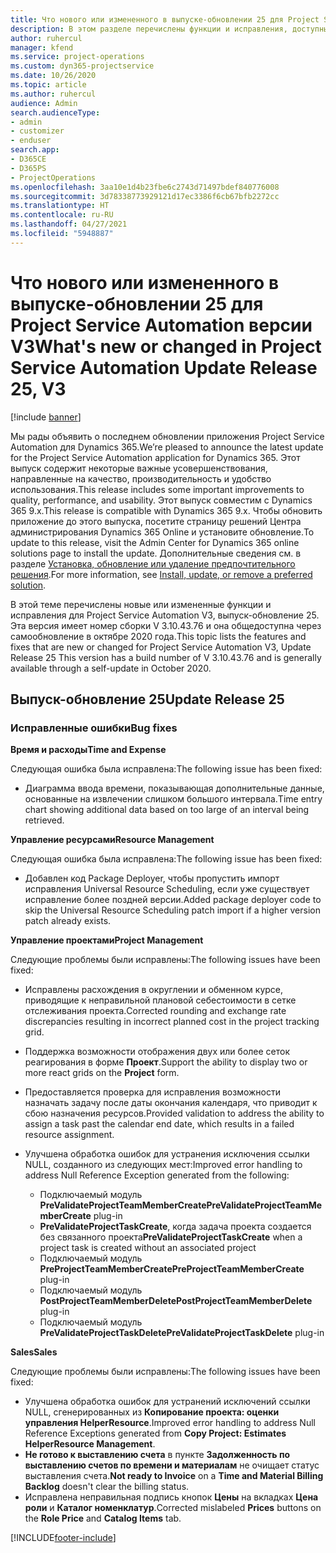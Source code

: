 ```yaml
---
title: Что нового или измененного в выпуске-обновлении 25 для Project Service Automation версии V3
description: В этом разделе перечислены функции и исправления, доступные в выпуске-обновлении 25 для Project Service Automation версии V3.
author: ruhercul
manager: kfend
ms.service: project-operations
ms.custom: dyn365-projectservice
ms.date: 10/26/2020
ms.topic: article
ms.author: ruhercul
audience: Admin
search.audienceType:
- admin
- customizer
- enduser
search.app:
- D365CE
- D365PS
- ProjectOperations
ms.openlocfilehash: 3aa10e1d4b23fbe6c2743d71497bdef840776008
ms.sourcegitcommit: 3d78338773929121d17ec3386f6cb67bfb2272cc
ms.translationtype: HT
ms.contentlocale: ru-RU
ms.lasthandoff: 04/27/2021
ms.locfileid: "5948887"
---
```

# <a name="whats-new-or-changed-in-project-service-automation-update-release-25-v3"></a><span data-ttu-id="f0fb7-103">Что нового или измененного в выпуске-обновлении 25 для Project Service Automation версии V3</span><span class="sxs-lookup"><span data-stu-id="f0fb7-103">What's new or changed in Project Service Automation Update Release 25, V3</span></span>

[!include [banner](../includes/psa-now-project-operations.md)]

<span data-ttu-id="f0fb7-104">Мы рады объявить о последнем обновлении приложения Project Service Automation для Dynamics 365.</span><span class="sxs-lookup"><span data-stu-id="f0fb7-104">We’re pleased to announce the latest update for the Project Service Automation application for Dynamics 365.</span></span> <span data-ttu-id="f0fb7-105">Этот выпуск содержит некоторые важные усовершенствования, направленные на качество, производительность и удобство использования.</span><span class="sxs-lookup"><span data-stu-id="f0fb7-105">This release includes some important improvements to quality, performance, and usability.</span></span> <span data-ttu-id="f0fb7-106">Этот выпуск совместим с Dynamics 365 9.x.</span><span class="sxs-lookup"><span data-stu-id="f0fb7-106">This release is compatible with Dynamics 365 9.x.</span></span> <span data-ttu-id="f0fb7-107">Чтобы обновить приложение до этого выпуска, посетите страницу решений Центра администрирования Dynamics 365 Online и установите обновление.</span><span class="sxs-lookup"><span data-stu-id="f0fb7-107">To update to this release, visit the Admin Center for Dynamics 365 online solutions page to install the update.</span></span> <span data-ttu-id="f0fb7-108">Дополнительные сведения см. в разделе [Установка, обновление или удаление предпочтительного решения](/power-platform/admin/install-remove-preferred-solution).</span><span class="sxs-lookup"><span data-stu-id="f0fb7-108">For more information, see [Install, update, or remove a preferred solution](/power-platform/admin/install-remove-preferred-solution).</span></span>

<span data-ttu-id="f0fb7-109">В этой теме перечислены новые или измененные функции и исправления для Project Service Automation V3, выпуск-обновление 25. Эта версия имеет номер сборки V 3.10.43.76 и она общедоступна через самообновление в октябре 2020 года.</span><span class="sxs-lookup"><span data-stu-id="f0fb7-109">This topic lists the features and fixes that are new or changed for Project Service Automation V3, Update Release 25 This version has a build number of V 3.10.43.76 and is generally available through a self-update in October 2020.</span></span>

## <a name="update-release-25"></a><span data-ttu-id="f0fb7-110">Выпуск-обновление 25</span><span class="sxs-lookup"><span data-stu-id="f0fb7-110">Update Release 25</span></span>

### <a name="bug-fixes"></a><span data-ttu-id="f0fb7-111">Исправленные ошибки</span><span class="sxs-lookup"><span data-stu-id="f0fb7-111">Bug fixes</span></span>

<span data-ttu-id="f0fb7-112">**Время и расходы**</span><span class="sxs-lookup"><span data-stu-id="f0fb7-112">**Time and Expense**</span></span>

<span data-ttu-id="f0fb7-113">Следующая ошибка была исправлена:</span><span class="sxs-lookup"><span data-stu-id="f0fb7-113">The following issue has been fixed:</span></span>

- <span data-ttu-id="f0fb7-114">Диаграмма ввода времени, показывающая дополнительные данные, основанные на извлечении слишком большого интервала.</span><span class="sxs-lookup"><span data-stu-id="f0fb7-114">Time entry chart showing additional data based on too large of an interval being retrieved.</span></span>

<span data-ttu-id="f0fb7-115">**Управление ресурсами**</span><span class="sxs-lookup"><span data-stu-id="f0fb7-115">**Resource Management**</span></span>

<span data-ttu-id="f0fb7-116">Следующая ошибка была исправлена:</span><span class="sxs-lookup"><span data-stu-id="f0fb7-116">The following issue has been fixed:</span></span>

- <span data-ttu-id="f0fb7-117">Добавлен код Package Deployer, чтобы пропустить импорт исправления Universal Resource Scheduling, если уже существует исправление более поздней версии.</span><span class="sxs-lookup"><span data-stu-id="f0fb7-117">Added package deployer code to skip the Universal Resource Scheduling patch import if a higher version patch already exists.</span></span>

<span data-ttu-id="f0fb7-118">**Управление проектами**</span><span class="sxs-lookup"><span data-stu-id="f0fb7-118">**Project Management**</span></span>

<span data-ttu-id="f0fb7-119">Следующие проблемы были исправлены:</span><span class="sxs-lookup"><span data-stu-id="f0fb7-119">The following issues have been fixed:</span></span>

- <span data-ttu-id="f0fb7-120">Исправлены расхождения в округлении и обменном курсе, приводящие к неправильной плановой себестоимости в сетке отслеживания проекта.</span><span class="sxs-lookup"><span data-stu-id="f0fb7-120">Corrected rounding and exchange rate discrepancies resulting in incorrect planned cost in the project tracking grid.</span></span>
- <span data-ttu-id="f0fb7-121">Поддержка возможности отображения двух или более сеток реагирования в форме **Проект**.</span><span class="sxs-lookup"><span data-stu-id="f0fb7-121">Support the ability to display two or more react grids on the **Project** form.</span></span>
- <span data-ttu-id="f0fb7-122">Предоставляется проверка для исправления возможности назначать задачу после даты окончания календаря, что приводит к сбою назначения ресурсов.</span><span class="sxs-lookup"><span data-stu-id="f0fb7-122">Provided validation to address the ability to assign a task past the calendar end date, which results in a failed resource assignment.</span></span>
- <span data-ttu-id="f0fb7-123">Улучшена обработка ошибок для устранения исключения ссылки NULL, созданного из следующих мест:</span><span class="sxs-lookup"><span data-stu-id="f0fb7-123">Improved error handling to address Null Reference Exception generated from the following:</span></span>

    - <span data-ttu-id="f0fb7-124">Подключаемый модуль **PreValidateProjectTeamMemberCreate**</span><span class="sxs-lookup"><span data-stu-id="f0fb7-124">**PreValidateProjectTeamMemberCreate** plug-in</span></span>
    - <span data-ttu-id="f0fb7-125">**PreValidateProjectTaskCreate**, когда задача проекта создается без связанного проекта</span><span class="sxs-lookup"><span data-stu-id="f0fb7-125">**PreValidateProjectTaskCreate** when a project task is created without an associated project</span></span>
    - <span data-ttu-id="f0fb7-126">Подключаемый модуль **PreProjectTeamMemberCreate**</span><span class="sxs-lookup"><span data-stu-id="f0fb7-126">**PreProjectTeamMemberCreate** plug-in</span></span>
    - <span data-ttu-id="f0fb7-127">Подключаемый модуль **PostProjectTeamMemberDelete**</span><span class="sxs-lookup"><span data-stu-id="f0fb7-127">**PostProjectTeamMemberDelete** plug-in</span></span>
    - <span data-ttu-id="f0fb7-128">Подключаемый модуль **PreValidateProjectTaskDelete**</span><span class="sxs-lookup"><span data-stu-id="f0fb7-128">**PreValidateProjectTaskDelete** plug-in</span></span>

<span data-ttu-id="f0fb7-129">**Sales**</span><span class="sxs-lookup"><span data-stu-id="f0fb7-129">**Sales**</span></span>

<span data-ttu-id="f0fb7-130">Следующие проблемы были исправлены:</span><span class="sxs-lookup"><span data-stu-id="f0fb7-130">The following issues have been fixed:</span></span>

- <span data-ttu-id="f0fb7-131">Улучшена обработка ошибок для устранений исключений ссылки NULL, сгенерированных из **Копирование проекта: оценки управления HelperResource**.</span><span class="sxs-lookup"><span data-stu-id="f0fb7-131">Improved error handling to address Null Reference Exceptions generated from **Copy Project: Estimates HelperResource Management**.</span></span>
- <span data-ttu-id="f0fb7-132">**Не готово к выставлению счета** в пункте **Задолженность по выставлению счетов по времени и материалам** не очищает статус выставления счета.</span><span class="sxs-lookup"><span data-stu-id="f0fb7-132">**Not ready to Invoice** on a **Time and Material Billing Backlog** doesn't clear the billing status.</span></span>
- <span data-ttu-id="f0fb7-133">Исправлена неправильная подпись кнопок **Цены** на вкладках **Цена роли** и **Каталог номенклатур**.</span><span class="sxs-lookup"><span data-stu-id="f0fb7-133">Corrected mislabeled **Prices** buttons on the **Role Price** and **Catalog Items** tab.</span></span>


[!INCLUDE[footer-include](../includes/footer-banner.md)]